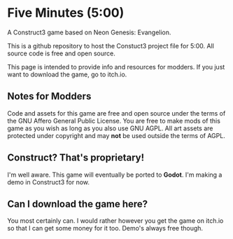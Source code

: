 # Five Minutes (5:00)
A Construct3 game based on Neon Genesis: Evangelion.

This is a github repository to host the Constuct3 project file for 5:00. All source code is free and open source.

This page is intended to provide info and resources for modders. If you just want to download the game, go to itch.io.

## Notes for Modders
Code and assets for this game are free and open source under the terms of the GNU Affero General Public License. You are free to make mods of this game as you wish as long as you also use GNU AGPL. All art assets are protected under copyright and may __not__ be used outside the terms of AGPL.

## Construct? That's proprietary!
I'm well aware. This game will eventually be ported to __Godot__. I'm making a demo in Construct3 for now.

## Can I download the game here?
You most certainly can. I would rather however you get the game on itch.io so that I can get some money for it too. Demo's always free though.